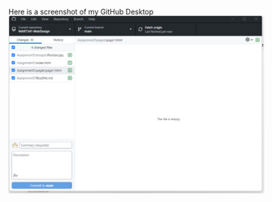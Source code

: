 Here is a screenshot of my GitHub Desktop
![GitHub Desktop](https://github.com/CutterThatcher/MART341-WebDesign/blob/main/Assignment5/images/GitHubDesktop.png)